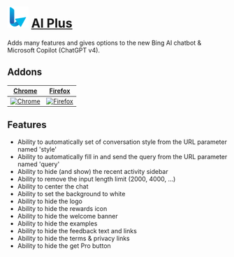 # ![Icon](package/icon-48.png) [AI Plus](https://chrome.google.com/webstore/detail/fidegdolhcippkeobljodnicbeecghlm)

Adds many features and gives options to the new Bing AI chatbot & Microsoft Copilot (ChatGPT v4).

## Addons

[Chrome](https://chrome.google.com/webstore/detail/fidegdolhcippkeobljodnicbeecghlm) | [Firefox](https://addons.mozilla.org/en-US/firefox/addon/ai-plus) |
-- | --
[![Chrome](https://github.com/alrra/browser-logos/raw/main/src/chrome/chrome_128x128.png)](https://chrome.google.com/webstore/detail/fidegdolhcippkeobljodnicbeecghlm) | [![Firefox](https://github.com/alrra/browser-logos/raw/main/src/firefox/firefox_128x128.png)](https://addons.mozilla.org/en-US/firefox/addon/ai-plus) |

## Features

- Ability to automatically set of conversation style from the URL parameter named 'style'
- Ability to automatically fill in and send the query from the URL parameter named 'query'
- Ability to hide (and show) the recent activity sidebar
- Ability to remove the input length limit (2000, 4000, ...)
- Ability to center the chat
- Ability to set the background to white
- Ability to hide the logo
- Ability to hide the rewards icon
- Ability to hide the welcome banner
- Ability to hide the examples
- Ability to hide the feedback text and links
- Ability to hide the terms & privacy links
- Ability to hide the get Pro button
